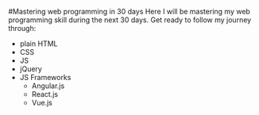 #Mastering web programming in 30 days
Here I will be mastering my web programming skill during the next 30 days.
Get ready to follow my journey through:
- plain HTML
- CSS
- JS
- jQuery
- JS Frameworks
  * Angular.js
  * React.js
  * Vue.js

